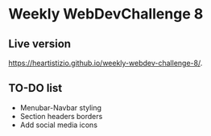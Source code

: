 # Weekly WebDevChallenge 8
## Live version

https://heartistizio.github.io/weekly-webdev-challenge-8/. 


## TO-DO list

* Menubar-Navbar styling
* Section headers borders
* Add social media icons
